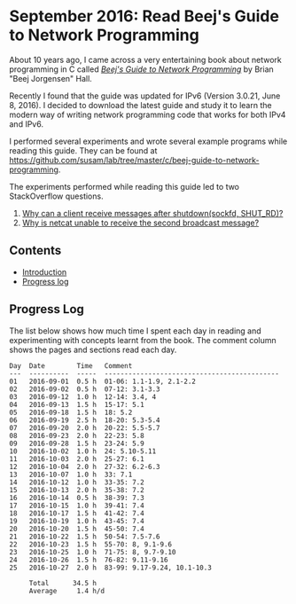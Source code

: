 September 2016: Read Beej's Guide to Network Programming
========================================================
About 10 years ago, I came across a very entertaining book about network
programming in C called [*Beej's Guide to Network Programming*][BGNET]
by Brian "Beej Jorgensen" Hall.

Recently I found that the guide was updated for IPv6 (Version 3.0.21,
June 8, 2016). I decided to download the latest guide and study it to
learn the modern way of writing network programming code that works for
both IPv4 and IPv6.

I performed several experiments and wrote several example programs while
reading this guide. They can be found at
<https://github.com/susam/lab/tree/master/c/beej-guide-to-network-programming>.

The experiments performed while reading this guide led to two
StackOverflow questions.

  1. [Why can a client receive messages after shutdown(sockfd, SHUT_RD)?][SO1]
  2. [Why is netcat unable to receive the second broadcast message?][SO2]

[BGNET]: http://beej.us/guide/bgnet/
[SO1]: http://stackoverflow.com/q/39698037/303363
[SO2]: http://stackoverflow.com/q/40194933/303363


Contents
--------
* [Introduction](#readme)
* [Progress log](#progress-log)


Progress Log
------------
The list below shows how much time I spent each day in reading and
experimenting with concepts learnt from the book. The comment column
shows the pages and sections read each day.

    Day  Date        Time   Comment
    ---  ----------  -----  --------------------------------------------
    01   2016-09-01  0.5 h  01-06: 1.1-1.9, 2.1-2.2
    02   2016-09-02  0.5 h  07-12: 3.1-3.3
    03   2016-09-12  1.0 h  12-14: 3.4, 4
    04   2016-09-13  1.5 h  15-17: 5.1
    05   2016-09-18  1.5 h  18: 5.2
    06   2016-09-19  2.5 h  18-20: 5.3-5.4
    07   2016-09-20  2.0 h  20-22: 5.5-5.7
    08   2016-09-23  2.0 h  22-23: 5.8
    09   2016-09-28  1.5 h  23-24: 5.9
    10   2016-10-02  1.0 h  24: 5.10-5.11
    11   2016-10-03  2.0 h  25-27: 6.1
    12   2016-10-04  2.0 h  27-32: 6.2-6.3
    13   2016-10-07  1.0 h  33: 7.1
    14   2016-10-12  1.0 h  33-35: 7.2
    15   2016-10-13  2.0 h  35-38: 7.2
    16   2016-10-14  0.5 h  38-39: 7.3
    17   2016-10-15  1.0 h  39-41: 7.4
    18   2016-10-17  1.5 h  41-42: 7.4
    19   2016-10-19  1.0 h  43-45: 7.4
    20   2016-10-20  1.5 h  45-50: 7.4
    21   2016-10-22  1.5 h  50-54: 7.5-7.6
    22   2016-10-23  1.5 h  55-70: 8, 9.1-9.6
    23   2016-10-25  1.0 h  71-75: 8, 9.7-9.10
    24   2016-10-26  1.5 h  76-82: 9.11-9.16
    25   2016-10-27  2.0 h  83-99: 9.17-9.24, 10.1-10.3

         Total      34.5 h
         Average     1.4 h/d
